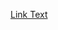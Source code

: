[Link Text](https://www.example.com)<span style="position: absolute; background: #fff; border: 1px solid #ccc; padding: 5px; display: none;">https://www.example.com</span>


